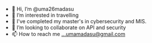 - 👋 Hi, I’m @uma26madasu
- 👀 I’m interested in travelling
- 🌱 I've completed my master's in cybersecurity and MIS.
- 💞️ I’m looking to collaborate on API and security
- 📫 How to reach me ...umamadasu@gmail.com

<!---
uma26madasu/uma26madasu is a ✨ special ✨ repository because its `README.md` (this file) appears on your GitHub profile.
You can click the Preview link to take a look at your changes.
--->
